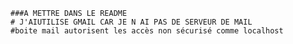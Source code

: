 	###A METTRE DANS LE README
	# J'AIUTILISE GMAIL CAR JE N AI PAS DE SERVEUR DE MAIL
	#boite mail autorisent les accès non sécurisé comme localhost 